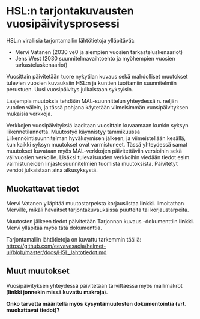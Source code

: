 # HSL:n tarjontakuvausten vuosipäivitysprosessi

HSL:n virallisia tarjontamallin lähtötietoja ylläpitävät:
* Mervi Vatanen (2030 ve0 ja aiempien vuosien tarkasteluskenaariot)
* Jens West (2030 suunnitelmavaihtoehto ja myöhempien vuosien tarkasteluskenaariot)

Vuosittain päivitetään tuore nykytilan kuvaus sekä mahdolliset muutokset tulevien vuosien kuvauksiin HSL:n ja kuntien tuottamiin suunnitelmiin perustuen. Uusi vuosipäivitys julkaistaan syksyisin.

Laajempia muutoksia tehdään MAL-suunnittelun yhteydessä n. neljän vuoden välein, ja tässä pohjana käytetään viimeisimmän vuosipäivityksen mukaisia verkkoja.

Verkkojen vuosipäivityksiä laaditaan vuosittain kuvaamaan kunkin syksyn liikennetilannetta. Muutostyö käynnistyy tammikuussa Liikennöintisuunnitelman hyväksymisen jälkeen, ja viimeistellään kesällä, kun kaikki syksyn muutokset ovat varmistuneet. Tässä yhteydessä samat muutokset kuvataan myös MAL-verkkojen päivitettäviin versioihin sekä välivuosien verkoille. Lisäksi tulevaisuuden verkkoihin viedään tiedot esim. valmistuneiden linjastosuunnitelmien tuomista muutoksista. Päivitetyt versiot julkaistaan aina alkusyksystä. 

## Muokattavat tiedot

Mervi Vatanen ylläpitää muutostarpeista korjauslistaa **linkki**. Ilmoitathan Merville, mikäli havaitset tarjontakuvauksissa puutteita tai korjaustarpeita.

Muutosten jälkeen tiedot päivitetään Tarjonnan kuvaus -dokumenttiin **linkki**. Mervi ylläpitää myös tätä dokumenttia.

Tarjontamallin lähtötietoja on kuvattu tarkemmin täällä: https://github.com/eevavesaoja/helmet-ui/blob/master/docs/HSL_lahtotiedot.md

## Muut muutokset

Vuosipäivityksen yhteydessä päivitetään tarvittaessa myös mallimakrot (**linkki jonnekin missä kuvattu makroja**).

**Onko tarvetta määritellä myös kysyntämuutosten dokumentointia (vrt. muokattavat tiedot)?**
